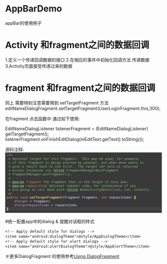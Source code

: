 # AppBarDemo
appBar的使用例子

# Activity 和fragment之间的数据回调

1.定义一个传递回调数据的接口
2.在相应的事件中初始化回调方法 传递数据
3.Activity页面接受传递过来的数据 

# fragment 和fragment之间的数据回调
同上
需要特别注意需要用到  setTargetFragment 方法
  editNameDialogFragment.setTargetFragment(UserLoginFragment.this,300);
  
  在fragment 点击函数中 通过如下使用:
  
  EditNameDialogListener listenerFragment = (EditNameDialogListener) getTargetFragment();
  listenerFragment.onFinishEditDialog(mEditText.getText().toString());

  源码注释:
  ![](https://github.com/DavikChen/AppBarDemo/blob/master/setTargetFragment.png)  
  
#统一配置app中的dialog & 提醒对话框的样式

    <!-- Apply default style for dialogs -->
    <item name="android:dialogTheme">@style/AppDialogTheme</item>
    <!-- Apply default style for alert dialogs -->
    <item name="android:alertDialogTheme">@style/AppAlertTheme</item>
    
＃更多DialogFragment 的使用参考[Using DialogFragment](https://github.com/codepath/android_guides/wiki/Using-DialogFragment)
